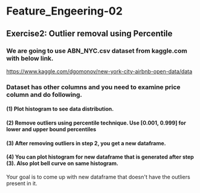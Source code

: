 # Feature_Engeering-02

## Exercise2: Outlier removal using Percentile
	

### We are going to use ABN_NYC.csv dataset from kaggle.com with below link. 
https://www.kaggle.com/dgomonov/new-york-city-airbnb-open-data/data

### Dataset has other columns and you need to examine price column and do following. 


#### (1) Plot histogram to see data distribution.

#### (2) Remove outliers using percentile technique. Use [0.001, 0.999] for lower and upper bound percentiles
#### (3)  After removing outliers in step 2, you get a new dataframe. 
#### (4) You can plot histogram for new dataframe that is generated after step (3). Also plot bell curve on same histogram.


 Your goal is to come up with new dataframe that doesn't have the outliers present in it.